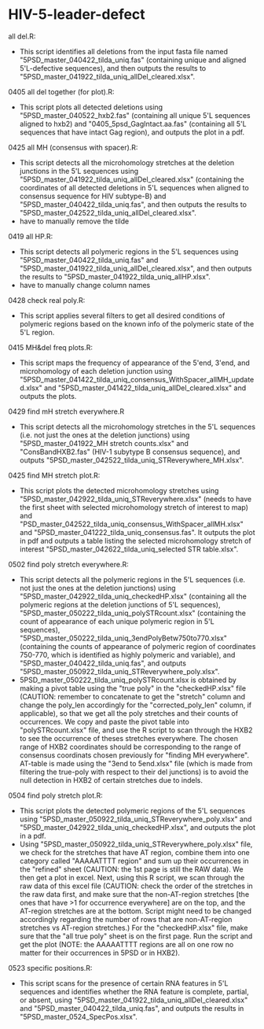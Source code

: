 # HIV-5-leader-defect

all del.R:
- This script identifies all deletions from the input fasta file named "5PSD_master_040422_tilda_uniq.fas" (containing unique and aligned 5'L-defective sequences), and then outputs the results to "5PSD_master_041922_tilda_uniq_allDel_cleared.xlsx".

0405 all del together (for plot).R:
- This script plots all detected deletions using "5PSD_master_040522_hxb2.fas" (containing all unique 5'L sequences aligned to hxb2) and "0405_5psd_GagIntact.aa.fas" (containing all 5'L sequences that have intact Gag region), and outputs the plot in a pdf.

0425 all MH (consensus with spacer).R:
- This script detects all the microhomology stretches at the deletion junctions in the 5'L sequences using "5PSD_master_041922_tilda_uniq_allDel_cleared.xlsx" (containing the coordinates of all detected deletions in 5'L sequences when aligned to consensus sequence for HIV subtype-B) and "5PSD_master_040422_tilda_uniq.fas", and then outputs the results to "5PSD_master_042522_tilda_uniq_allDel_cleared.xlsx".
- have to manually remove the tilde

0419 all HP.R:
- This script detects all polymeric regions in the 5'L sequences using "5PSD_master_040422_tilda_uniq.fas" and "5PSD_master_041922_tilda_uniq_allDel_cleared.xlsx", and then outputs the results to "5PSD_master_041922_tilda_uniq_allHP.xlsx".
- have to manually change column names

0428 check real poly.R:
- This script applies several filters to get all desired conditions of polymeric regions based on the known info of the polymeric state of the 5'L region.

0415 MH&del freq plots.R:
- This script maps the frequency of appearance of the 5'end, 3'end, and microhomology of each deletion junction using "5PSD_master_041422_tilda_uniq_consensus_WithSpacer_allMH_updated.xlsx" and "5PSD_master_041422_tilda_uniq_allDel_cleared.xlsx" and outputs the plots.

0429 find mH stretch everywhere.R
- This script detects all the microhomology stretches in the 5'L sequences (i.e. not just the ones at the deletion junctions) using "5PSD_master_041922_MH stretch counts.xlsx" and "ConsBandHXB2.fas" (HIV-1 subytype B consensus sequence), and outputs "5PSD_master_042522_tilda_uniq_STReverywhere_MH.xlsx".

0425 find MH stretch plot.R:
- This script plots the detected microhomology stretches using "5PSD_master_042922_tilda_uniq_STReverywhere.xlsx" (needs to have the first sheet with selected microhomology stretch of interest to map) and "PSD_master_042522_tilda_uniq_consensus_WithSpacer_allMH.xlsx" and "5PSD_master_041222_tilda_uniq_consensus.fas". It outputs the plot in pdf and outputs a table listing the selected microhomology stretch of interest "5PSD_master_042622_tilda_uniq_selected STR table.xlsx".

0502 find poly stretch everywhere.R:
- This script detects all the polymeric regions in the 5'L sequences (i.e. not just the ones at the deletion junctions) using "5PSD_master_042922_tilda_uniq_checkedHP.xlsx" (containing all the polymeric regions at the deletion junctions of 5'L sequences), "5PSD_master_050222_tilda_uniq_polySTRcount.xlsx" (containing the count of appearance of each unique polymeric region in 5'L sequences), "5PSD_master_050222_tilda_uniq_3endPolyBetw750to770.xlsx" (containing the counts of appearance of polymeric region of coordinates 750-770, which is identified as highly polymeric and variable), and "5PSD_master_040422_tilda_uniq.fas", and outputs "5PSD_master_050922_tilda_uniq_STReverywhere_poly.xlsx".
- 5PSD_master_050222_tilda_uniq_polySTRcount.xlsx is obtained by making a pivot table using the "true poly" in the "checkedHP.xlsx" file (CAUTION: remember to concatenate to get the "stretch" column and change the poly_len accordingly for the "corrected_poly_len" column, if applicable), so that we get all the poly stretches and their counts of occurrences. We copy and paste the pivot table into "polySTRcount.xlsx" file, and use the R script to scan through the HXB2 to see the occurrence of theses stretches everywhere. The chosen range of HXB2 coordinates should be corresponding to the range of consensus coordinats chosen previously for "finding MH everywhere". AT-table is made using the "3end to 5end.xlsx" file (which is made from filtering the true-poly with respect to their del junctions) is to avoid the null detection in HXB2 of certain stretches due to indels. 

0504 find poly stretch plot.R:
- This script plots the detected polymeric regions of the 5'L sequences using "5PSD_master_050922_tilda_uniq_STReverywhere_poly.xlsx" and "5PSD_master_042922_tilda_uniq_checkedHP.xlsx", and outputs the plot in a pdf.
- Using "5PSD_master_050922_tilda_uniq_STReverywhere_poly.xlsx" file, we check for the stretches that have AT region, combine them into one category called "AAAAATTTT region" and sum up their occurrences in the "refined" sheet (CAUTION: the 1st page is still the RAW data). We then get a plot in excel. Next, using this R script, we scan through the raw data of this excel file (CAUTION: check the order of the stretches in the raw data first, and make sure that the non-AT-region stretches [the ones that have >1 for occurrence everywhere] are on the top, and the AT-region stretches are at the bottom. Script might need to be changed accordingly regarding the number of rows that are non-AT-region stretches vs AT-region stretches.) For the "checkedHP.xlsx" file, make sure that the "all true poly" sheet is on the first page. Run the script and get the plot (NOTE: the AAAAATTTT regions are all on one row no matter for their occurrences in 5PSD or in HXB2).

0523 specific positions.R:
- This script scans for the presence of certain RNA features in 5'L sequences and identifies whether the RNA feature is complete, partial, or absent, using "5PSD_master_041922_tilda_uniq_allDel_cleared.xlsx" and "5PSD_master_040422_tilda_uniq.fas", and outputs the results in "5PSD_master_0524_SpecPos.xlsx".
